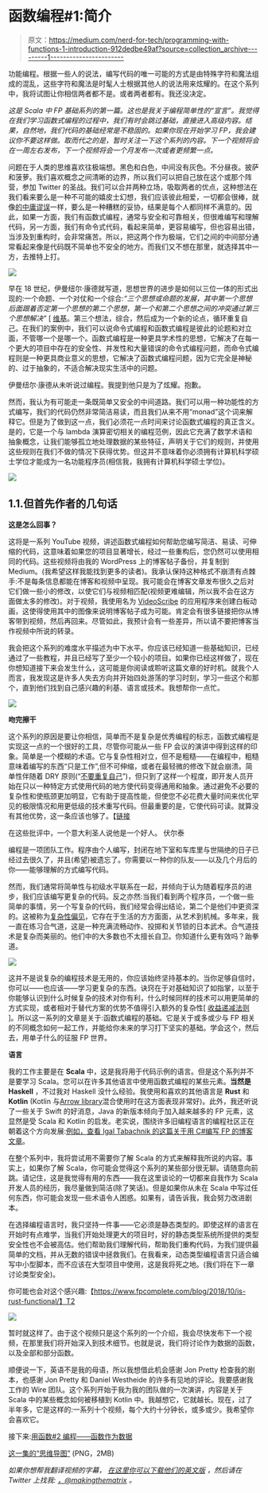 # 函数编程#1:简介

> 原文：<https://medium.com/nerd-for-tech/programming-with-functions-1-introduction-912dedbe49af?source=collection_archive---------1----------------------->

功能编程。根据一些人的说法，编写代码的唯一可能的方式是由特殊字符和魔法组成的混乱，这些字符和魔法是时髦人士根据其他人的说法用来炫耀的。在这个系列中，我将试图让你相信两者都不是。或者两者都有。我还没决定。

*这是 Scala 中 FP 基础系列的第一篇。这也是我关于编程简单性的“宣言”。我觉得在我们学习函数式编程的过程中，我们有时会跳过基础，直接进入高级内容。结果，自然地，我们代码的基础经常是不稳固的。如果你现在开始学习 FP，我会建议你不要这样做。取而代之的是，暂时关注一下这个系列的内容。下一个视频将会在一周左右发布，下一个视频将会一个月发布一次或者更频繁一点。*

问题在于人类的思维喜欢往极端想。黑色和白色，中间没有灰色。不分昼夜。披萨和菠萝。我们喜欢概念之间清晰的边界，所以我们可以把自己放在这个或那个阵营，参加 Twitter 的圣战。我们可以合并两种立场，吸取两者的优点，这种想法在我们看来要么是一种不可能的嬉皮士幻想，我们应该彼此相爱，一切都会很棒，就像[的中庸谬误](https://en.wikipedia.org/wiki/Argument_to_moderation)一样，要么是一种糟糕的妥协，结果是每个人都同样不满意的。因此，如果一方面，我们有函数式编程，通常与安全和可靠相关，但很难编写和理解代码，另一方面，我们有命令式代码，看起来简单，更容易编写，但也容易出错，当涉及到重构时，会非常痛苦。所以，把这两个作为极端，它们之间的中间部分通常看起来像是代码既不简单也不安全的地方。而我们又不想在那里，就选择其中一方，去推特上打。

![](img/26a0ffac9b62ca30f8089734e6e092b5.png)

早在 18 世纪，伊曼纽尔·康德就写道，思想世界的进步是如何以三位一体的形式出现的:一个命题、一个对仗和一个综合:*“三个思想或命题的发展，其中第一个思想后面跟着否定第一个思想的第二个思想，第一个和第二个思想之间的冲突通过第三个思想解决”* [ [维基](https://en.wikipedia.org/wiki/Thesis,_antithesis,_synthesis)。第三个想法，综合，然后成为一个新的论点，循环重复自己。在我们的案例中，我们可以说命令式编程和函数式编程是彼此的论题和对立面，不管哪一个是哪一个。函数式编程是一种更具学术性的思想，它解决了在每一个更大的项目中存在的安全性、并发性和大量错误的命令式编程问题，而命令式编程则是一种更具商业意义的思想，它解决了函数式编程问题，因为它完全是神秘的、过于抽象的，不适合解决现实生活中的问题。

伊曼纽尔·康德从未听说过编程。我提到他只是为了炫耀。抱歉。

然而，我认为有可能走一条既简单又安全的中间道路。我们可以用一种功能性的方式编写，我们的代码仍然非常简洁易读，而且我们从来不用“monad”这个词来解释它。但是为了做到这一点，我们必须花一点时间来讨论函数式编程的真正含义。是的，它是一个与 lambda 演算密切相关的编程范例，因此它充满了数学术语和抽象概念，让我们能够孤立地处理数据的某些特征，声明关于它们的规则，并使用这些规则在我们不做的情况下获得优势。但这并不意味着你必须拥有计算机科学硕士学位才能成为一名功能程序员(相信我，我拥有计算机科学硕士学位)。

![](img/59ba2703c1a3b70ec8c64a12b5a55529.png)

## 1.1.但首先作者的几句话

**这是怎么回事？**

这将是一系列 YouTube 视频，讲述函数式编程如何帮助您编写简洁、易读、可伸缩的代码，这意味着如果您的项目显著增长，经过一些重构后，您仍然可以使用相同的代码。这些视频将由我的 WordPress 上的博客帖子备份，并复制到 Medium。(我希望这样我能找到更多的读者)。我承认保持这种格式不崩溃有点棘手:不是每条信息都能在博客和视频中呈现。我可能会在博客文章发布很久之后对它们做一些小的修改，以使它们与视频相匹配(视频更难编辑，所以我不会在这方面做太多的修改)。对于视频，我使用名为 [VideoScribe](https://www.videoscribe.co/en/) 的应用程序来创建白板动画，这使得使用其中的图像来说明博客帖子成为可能。肯定会有很多链接把你从博客带到视频，然后再回来。尽管如此，我预计会有一些差异，所以请不要把博客当作视频中所说的转录。

我会把这个系列的难度水平描述为中下水平。你应该已经知道一些基础知识，已经通过了一些教程，并且已经写了至少一个较小的项目。如果你已经这样做了，现在你想知道接下来会发生什么，这可能是你阅读或聆听这篇文章的好时机。就我个人而言，我发现这是许多人失去方向并开始四处游荡的学习时刻，学习一些这个和那个，直到他们找到自己感兴趣的利基、语言或技术。我想帮你一点忙。

![](img/24b827c9f54e704337257f7535d16a58.png)

**吻完擦干**

这个系列的原因是要让你相信，简单而不是复杂是优秀编程的标志，函数式编程是实现这一点的一个很好的工具，尽管你可能从一些 FP 会议的演讲中得到这样的印象。简单是一个模糊的术语。它与复杂性相对立，但不是粗糙——在编程中，粗糙意味着编写的东西“只是工作”,但不可伸缩，或者在最轻微的修改下就会崩溃。简单性伴随着 DRY 原则(“[不要重复自己](https://en.wikipedia.org/wiki/Don%27t_repeat_yourself)”)，但只到了这样一个程度，即开发人员开始在只以一种特定方式使用代码的地方使代码变得通用和抽象。通过避免不必要的复杂性和使瓶颈更加明显，它有助于提高性能，但使您不必花费大量时间来优化罕见的极限情况和用更低级的技术重写代码。但最重要的是，它使代码可读。就算没有其他优势，这一条应该也够了。【[链接](https://en.wikipedia.org/wiki/Worse_is_better)

在这些批评中，一个意大利圣人说他是一个好人。
伏尔泰

编程是一项团队工作。程序由个人编写，封闭在地下室和车库里与世隔绝的日子已经过去很久了，并且(希望)被遗忘了。你需要以一种你的队友——以及几个月后的你——能够理解的方式编写代码。

然而，我们通常将简单性与初级水平联系在一起，并倾向于认为随着程序员的进步，我们应该编写更复杂的代码。反之亦然:当我们看到两个程序员，一个做一些简单的事情，另一个写复杂的代码，我们经常会得出结论，第二个是他们中更资深的。这被称为[复杂性偏见](https://fs.blog/2018/01/complexity-bias/)，它存在于生活的方方面面，从艺术到机械。多年来，我一直在练习合气道，这是一种充满流畅动作、投掷和关节锁的日本武术。合气道技术是复杂而美丽的。他们中的大多数也不太擅长自卫。你知道什么更有效吗？跆拳道。

![](img/af8e4459b15e1aa1739ff875c209da65.png)

这并不是说复杂的编程技术是无用的，你应该始终坚持基本的。当你足够自信时，你可以——也应该——学习更复杂的东西。诀窍在于对基础知识了如指掌，以至于你能够认识到什么时候复杂的技术对你有利，什么时候同样的技术可以用更简单的方式实现，或者相对于替代方案的优势不值得引入额外的复杂性[ [收益递减法则](https://en.wikipedia.org/wiki/Diminishing_returns) ]。所以这一系列的文章是关于:函数式编程的基础。它是关于或多或少与 FP 相关的不同概念如何一起工作，并能给你未来的学习打下坚实的基础。学会这个，然后去，用单子什么的征服 FP 世界。

**语言**

我的工作主要是在 **Scala** 中，这是我将用于代码示例的语言。但是这个系列并不是要学习 Scala。您可以在许多其他语言中使用函数式编程的某些元素。**当然是 Haskell** ，不过我对 Haskell 没什么经验。我使用和喜欢的其他语言是 **Rust** 和 **Kotlin** (Kotlin 与[Arrow library](https://arrow-kt.io/)混合使用时在这方面表现非常好)。此外，我还听说了一些关于 Swift 的好消息，Java 的新版本倾向于加入越来越多的 FP 元素，这显然是受 Scala 和 Kotlin 的启发。老实说，围绕许多旧编程语言的编程社区正在朝着这个方向发展:[例如，查看 Igal Tabachnik 的这篇关于用 C#编写 FP 的博客文章](https://hmemcpy.com/2020/03/your-csharp-is-already-functional/#more)。

在整个系列中，我将尝试用不需要你了解 Scala 的方式来解释我所说的内容。事实上，如果你了解 Scala，你可能会觉得这个系列的某些部分很无聊。请随意向前跳。请记住，这是我觉得有用的东西——我在这里谈论的一切都来自我作为 Scala 开发人员的经历，我尽量做到简洁(除了笑话)。但是如果你从未在 Scala 中写过任何东西，你可能会发现一些术语令人困惑。如果有，请告诉我，我会努力改进剧本。

在选择编程语言时，我只坚持一件事——它必须是静态类型的。即使这样的语言在开始时有点难学，当我们开始处理更大的项目时，好的静态类型系统所提供的类型安全性也不会被高估。他们帮助我们理解代码，帮助我们重构代码，为我们提供最简单的文档，并从无数的错误中拯救我们。在我看来，动态类型编程语言只适合编写中小型脚本，而不应该在大型项目中使用，这是我将死之地。(我们将在下一章讨论类型安全)。

你可能也会对这个感兴趣:【https://www.fpcomplete.com/blog/2018/10/is-rust-functional/】T2

![](img/922fc266095e033323c20c05562dc0a9.png)

暂时就这样了。由于这个视频只是这个系列的一个介绍，我会尽快发布下一个视频，在那里我们将开始深入到技术细节。也就是说，我们将讨论作为数据的函数，以及全部和部分函数。

顺便说一下，英语不是我的母语，所以我想借此机会感谢 Jon Pretty 检查我的剧本，也感谢 Jon Pretty 和 Daniel Westheide 的许多有见地的评论。我要感谢我工作的 Wire 团队。这个系列开始于我为我的团队做的一次演讲，内容是关于 Scala 中的某些概念如何被移植到 Kotlin 中。我越想它，它就越长。现在，过了半年多，它是这样的:一系列十个视频，每个大约十分钟长，或多或少。我希望你会喜欢它。

接下来:[用函数#2 编程——函数作为数据](https://makingthematrix.medium.com/programming-with-functions-2-functions-as-data-efe2dd227a9f?source=friends_link&sk=d0b2d1d4e6954a9c7ae105c228d0ef84)

[这一集的“思维导图”](https://drive.google.com/file/d/1RDc2HE7xHpS5etOFVpLkIWdUxoLbHfsH/view?usp=sharing) (PNG，2MB)

*如果你想帮我翻译视频的字幕，* [*在这里你可以下载他们的英文版*](https://drive.google.com/file/d/1a4TzUrlGz9a0ilxoEsLoLSAk95brXS-Q/view?usp=sharing) *，然后请在 Twitter 上找我:* [*，@makingthematrix*](https://twitter.com/makingthematrix) *。*